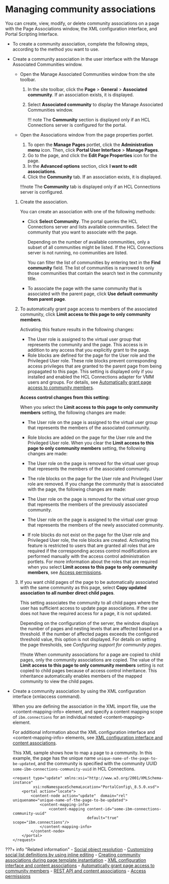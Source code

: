 # Managing community associations

You can create, view, modify, or delete community associations on a page with the Page Associations window, the XML configuration interface, and Portal Scripting Interface.

-   To create a community association, complete the following steps, according to the method you want to use.
-   Create a community association in the user interface with the Manage Associated Communities window.

    -   Open the Manage Associated Communities window from the site toolbar.
        1.  In the site toolbar, click the **Page** \> **General** \> **Associated community**. If an association exists, it is displayed.
        2.  Select **Associated community** to display the Manage Associated Communities window.

            !!! note 
                The **Community** section is displayed only if an HCL Connections server is configured for the portal.

    -   Open the Associations window from the page properties portlet.
        1.  To open the **Manage Pages** portlet, click the **Administration menu** icon. Then, click **Portal User Interface** \> **Manage Pages**.
        2.  Go to the page, and click the **Edit Page Properties** icon for the page.
        3.  In the **Advanced options** section, click **I want to edit associations**.
        4.  Click the **Community** tab. If an association exists, it is displayed.

        !!!note
            The **Community** tab is displayed only if an HCL Connections server is configured.

    1.  Create the association.

        You can create an association with one of the following methods:

        -   Click **Select Community**. The portal queries the HCL Connections server and lists available communities. Select the community that you want to associate with the page.

            Depending on the number of available communities, only a subset of all communities might be listed. If the HCL Connections server is not running, no communities are listed.

            You can filter the list of communities by entering text in the **Find community** field. The list of communities is narrowed to only those communities that contain the search text in the community title.

        -   To associate the page with the same community that is associated with the parent page, click **Use default community from parent page**.
        
    2.  To automatically grant page access to members of the associated community, click **Limit access to this page to only community members**.

        Activating this feature results in the following changes:

        -   The User role is assigned to the virtual user group that represents the community and the page. This access is in addition to any access that you explicitly grant to the page.
        -   Role blocks are defined for the page for the User role and the Privileged User role. These role blocks prevent corresponding access privileges that are granted to the parent page from being propagated to this page.
        This setting is displayed only if you installed and enabled the HCL Connections adapter for VMM users and groups. For details, see [Automatically grant page access to community members](../cfg_community_pages/commpages_delegate_access.md).

        **Access control changes from this setting:**

        When you select the **Limit access to this page to only community members** setting, the following changes are made:

        -   The User role on the page is assigned to the virtual user group that represents the members of the associated community.
        -   Role blocks are added on the page for the User role and the Privileged User role.
        When you clear the **Limit access to this page to only community members** setting, the following changes are made:

        -   The User role on the page is removed for the virtual user group that represents the members of the associated community.
        -   The role blocks on the page for the User role and Privileged User role are removed.
        If you change the community that is associated with the page, the following changes are made:

        -   The User role on the page is removed for the virtual user group that represents the members of the previously associated community.
        -   The User role on the page is assigned to the virtual user group that represents the members of the newly associated community.
        -   If role blocks do not exist on the page for the User role and Privileged User role, the role blocks are created.
        Activating this feature is restricted to users that are granted all roles that are required if the corresponding access control modifications are performed manually with the access control administration portlets. For more information about the roles that are required when you select **Limit access to this page to only community members**, see [Access permissions](../../../../../deploy_dx/manage/security/people/authorization/controlling_access/resources_roles/sec_acc_rights.md).

    3.  If you want child pages of the page to be automatically associated with the same community as this page, select **Copy updated association to all number direct child pages**.

        This setting associates the community to all child pages where the user has sufficient access to update page associations. If the user does not have the required access for a page, it is not updated.

        Depending on the configuration of the server, the window displays the number of pages and nesting levels that are affected based on a threshold. If the number of affected pages exceeds the configured threshold value, this option is not displayed. For details on setting the page thresholds, see *Configuring support for community pages*.

        !!!note
            When community associations for a page are copied to child pages, only the community associations are copied. The value of the **Limit access to this page to only community members** setting is not copied to child pages because of access control inheritance. This inheritance automatically enables members of the mapped community to view the child pages.

-   Create a community association by using the XML configuration interface \(xmlaccess command\).

    When you are defining the association in the XML import file, use the <content-mapping-info\> element, and specify a content mapping scope of `ibm.connections` for an individual nested <content-mapping\> element.

    For additional information about the XML configuration interface and <content-mapping-info\> elements, see [XML configuration interface and content associations](https://help.hcltechsw.com/digital-experience/9.5/admin-system/mp_wcm_contentmap_xml.html).

    This XML sample shows how to map a page to a community. In this example, the page has the unique name `unique-name-of-the-page-to-be-updated`, and the community is specified with the community UUID `some-ibm-connections-community-uuid` in HCL Connections.

    ```
    <request type="update" xmlns:xsi="http://www.w3.org/2001/XMLSchema-instance" 
             xsi:noNamespaceSchemaLocation="PortalConfig\_8.5.0.xsd">
        <portal action="locate">
            <content-node action="update"  domain="rel" uniquename="unique-name-of-the-page-to-be-updated">
                <content-mapping-info>
                    <content-mapping content-id="some-ibm-connections-community-uuid" 
                                     default="true" scope="ibm.connections"/>
                </content-mapping-info>
            </content-node>
        </portal>
    </request>
    ```




???+ info "Related information"
    - [Social object resolution](../../../../../build_sites/social_rendering/working_with_social_objects/concept_list_social_objects/soc_rendr_soc_obj_resltn.md)
    - [Customizing social list definitions by using inline editing](../../../../../build_sites/social_rendering/customizing_view_definitions/soc_rendr_cust_socl_list.md)
    - [Creating community associations during page template instantiation](creating_community_assoc/index.md)
    - [XML configuration interface and content associations](https://help.hcltechsw.com/digital-experience/9.5/admin-system/mp_wcm_contentmap_xml.html)
    - [Automatically grant page access to community members](../cfg_community_pages/commpages_delegate_access.md)
    - [REST API and content associations](https://help.hcltechsw.com/digital-experience/9.5/admin-system/mp_wcm_contentmap_restapi.html)
    - [Access permissions](../../../../../deploy_dx/manage/security/people/authorization/controlling_access/resources_roles/sec_acc_rights.md)
